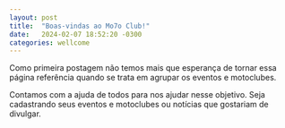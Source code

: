 ```yaml
---
layout: post
title:  "Boas-vindas ao Mo7o Club!"
date:   2024-02-07 18:52:20 -0300
categories: wellcome
---
```


Como primeira postagem não temos mais que esperança de tornar essa página referência quando se trata em agrupar os eventos e motoclubes.

Contamos com a ajuda de todos para nos ajudar nesse objetivo. Seja cadastrando seus eventos e motoclubes ou notícias que gostariam de divulgar.